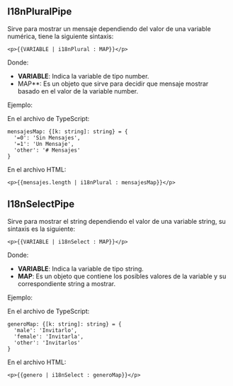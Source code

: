 ## I18nPluralPipe

Sirve para mostrar un mensaje dependiendo del valor de una variable numérica, tiene la siguiente sintaxis:

```
<p>{{VARIABLE | i18nPlural : MAP}}</p>
```

Donde:

- **VARIABLE**: Indica la variable de tipo number.
- MAP**: Es un objeto que sirve para decidir que mensaje mostrar basado en el valor de la variable number.

Ejemplo:

En el archivo de TypeScript:

```
mensajesMap: {[k: string]: string} = {
  '=0': 'Sin Mensajes',
  '=1': 'Un Mensaje',
  'other': '# Mensajes'
}
```

En el archivo HTML:

```
<p>{{mensajes.length | i18nPlural : mensajesMap}}</p>
```
## I18nSelectPipe

Sirve para mostrar el string dependiendo el valor de una variable string, su sintaxis es la siguiente:

```
<p>{{VARIABLE | i18nSelect : MAP}}</p>
```

Donde:

- **VARIABLE**: Indica la variable de tipo string.
- **MAP**: Es un objeto que contiene los posibles valores de la variable y su correspondiente string a mostrar.

Ejemplo:

En el archivo de TypeScript:

```
generoMap: {[k: string]: string} = {
  'male': 'Invitarlo',
  'female': 'Invitarla',
  'other': 'Invitarlos'
}
```

En el archivo HTML:

```
<p>{{genero | i18nSelect : generoMap}}</p>
```